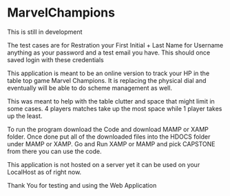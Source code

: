 # MarvelChampions

This is still in development

The test cases are for Restration your First Initial + Last Name for Username anything as your password and a test email you have.
This should once saved login with these credentials

This application is meant to be an online version to track your HP in the table top game Marvel Champions.
It is replacing the physical dial and eventually will be able to do scheme management as well. 

This was meant to help with the table clutter and space that might limit in some cases. 4 players matches take up the most space while 1 player takes up the least.

To run the program download the Code and download MAMP or XAMP folder. Once done put all of the downloaded files into the HDOCS folder under MAMP or XAMP. Go and Run XAMP or MAMP and pick CAPSTONE from there you can use the code. 

This application is not hosted on a server yet it can be used on your LocalHost as of right now.

Thank You for testing and using the Web Application
